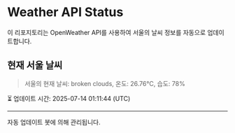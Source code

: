 
# Weather API Status

이 리포지토리는 OpenWeather API를 사용하여 서울의 날씨 정보를 자동으로 업데이트합니다.

## 현재 서울 날씨
> 서울의 현재 날씨: broken clouds, 온도: 26.76°C, 습도: 78%

⏳ 업데이트 시간: 2025-07-14 01:11:44 (UTC)

---
자동 업데이트 봇에 의해 관리됩니다.
